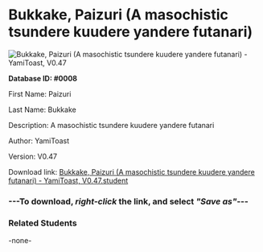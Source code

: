# Bukkake, Paizuri (A masochistic tsundere kuudere yandere futanari)

<img src="Files/Bukkake, Paizuri (A masochistic tsundere kuudere yandere futanari).png" title="Bukkake, Paizuri (A masochistic tsundere kuudere yandere futanari) - YamiToast, V0.47">

**Database ID: #0008**

First Name: Paizuri

Last Name: Bukkake

Description: A masochistic tsundere kuudere yandere futanari

Author: YamiToast

Version: V0.47

Download link: <a href="https://raw.githubusercontent.com/Arbiter1223/Daigaku-Gurashi-Custom-Students/master/Files/Student Files/Bukkake%2C%20Paizuri%20(A%20masochistic%20tsundere%20kuudere%20yandere%20futanari)%20-%20YamiToast%2C%20V0.47.student">Bukkake, Paizuri (A masochistic tsundere kuudere yandere futanari) - YamiToast, V0.47.student</a>

### ---**To download, _right-click_ the link, and select _"Save as"_**---

### Related Students

-none-
